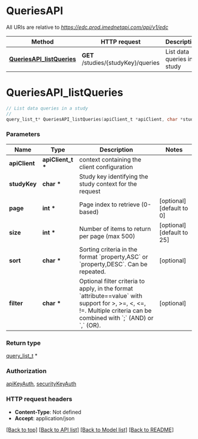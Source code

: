 # QueriesAPI

All URIs are relative to *https://edc.prod.imednetapi.com/api/v1/edc*

Method | HTTP request | Description
------------- | ------------- | -------------
[**QueriesAPI_listQueries**](QueriesAPI.md#QueriesAPI_listQueries) | **GET** /studies/{studyKey}/queries | List data queries in a study


# **QueriesAPI_listQueries**
```c
// List data queries in a study
//
query_list_t* QueriesAPI_listQueries(apiClient_t *apiClient, char *studyKey, int *page, int *size, char *sort, char *filter);
```

### Parameters
Name | Type | Description  | Notes
------------- | ------------- | ------------- | -------------
**apiClient** | **apiClient_t \*** | context containing the client configuration |
**studyKey** | **char \*** | Study key identifying the study context for the request | 
**page** | **int \*** | Page index to retrieve (0-based) | [optional] [default to 0]
**size** | **int \*** | Number of items to return per page (max 500) | [optional] [default to 25]
**sort** | **char \*** | Sorting criteria in the format &#x60;property,ASC&#x60; or &#x60;property,DESC&#x60;. Can be repeated. | [optional] 
**filter** | **char \*** | Optional filter criteria to apply, in the format &#x60;attribute&#x3D;&#x3D;value&#x60; with support for &gt;, &gt;&#x3D;, &lt;, &lt;&#x3D;, !&#x3D;. Multiple criteria can be combined with &#x60;;&#x60; (AND) or &#x60;,&#x60; (OR). | [optional] 

### Return type

[query_list_t](query_list.md) *


### Authorization

[apiKeyAuth](../README.md#apiKeyAuth), [securityKeyAuth](../README.md#securityKeyAuth)

### HTTP request headers

 - **Content-Type**: Not defined
 - **Accept**: application/json

[[Back to top]](#) [[Back to API list]](../README.md#documentation-for-api-endpoints) [[Back to Model list]](../README.md#documentation-for-models) [[Back to README]](../README.md)

